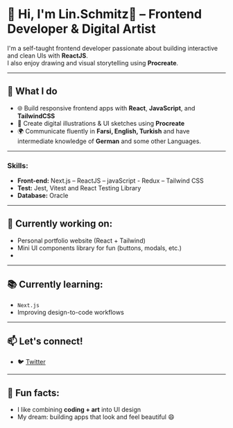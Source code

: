 # 👋 Hi, I'm Lin.Schmitz👋 – Frontend Developer & Digital Artist

I'm a self-taught frontend developer passionate about building interactive and clean UIs with **ReactJS**.  
I also enjoy drawing and visual storytelling using **Procreate**.

---

## 💼 What I do
- 🌐 Build responsive frontend apps with **React**, **JavaScript**, and **TailwindCSS**
- 🎨 Create digital illustrations & UI sketches using **Procreate**
- 🌍 Communicate fluently in **Farsi, English, Turkish** and have intermediate knowledge of **German** and some other Languages.

---

### Skills:

-	**Front-end:** Next.js – ReactJS – javaScript - Redux – Tailwind CSS
-	**Test:** Jest, Vitest and React Testing Library
-	**Database:** Oracle

---
## 🔧 Currently working on:
- Personal portfolio website (React + Tailwind)
- Mini UI components library for fun (buttons, modals, etc.)
- 
---

## 📚 Currently learning:
- `Next.js` 
- Improving design-to-code workflows

---

## 📫 Let's connect!
- 🐦 [Twitter](https://x.com/LinSchmtz) 
---

## 🧠 Fun facts:
- I like combining **coding + art** into UI design
- My dream: building apps that look and feel beautiful 😄




 

